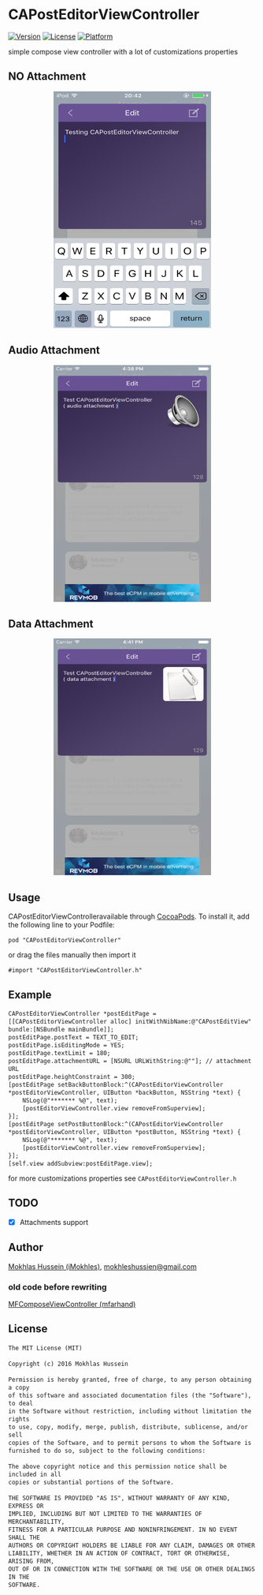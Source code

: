 # CAPostEditorViewController

[![Version](https://img.shields.io/cocoapods/v/CAPostEditorViewController.svg?style=flat)](http://cocoadocs.org/docsets/CAPostEditorViewController)
[![License](https://img.shields.io/cocoapods/l/CAPostEditorViewController.svg?style=flat)](http://cocoadocs.org/docsets/CAPostEditorViewController)
[![Platform](https://img.shields.io/cocoapods/p/CAPostEditorViewController.svg?style=flat)](http://cocoadocs.org/docsets/CAPostEditorViewController)

simple compose view controller with a lot of customizations properties

## NO Attachment
<p align="center">
  <img width="320" height="480" src="screenshot.png"/>
</p>

## Audio Attachment
<p align="center">
  <img width="320" height="480" src="screenshot2.png"/>
</p>

## Data Attachment
<p align="center">
  <img width="320" height="480" src="screenshot3.png"/>
</p>

## Usage

CAPostEditorViewControlleravailable through [CocoaPods](http://cocoapods.org). To install
it, add the following line to your Podfile:

    pod "CAPostEditorViewController"
    
or drag the files manually then import it

    #import "CAPostEditorViewController.h"
    

    
## Example

    CAPostEditorViewController *postEditPage = [[CAPostEditorViewController alloc] initWithNibName:@"CAPostEditView" bundle:[NSBundle mainBundle]];
    postEditPage.postText = TEXT_TO_EDIT;
    postEditPage.isEditingMode = YES;
    postEditPage.textLimit = 180;
    postEditPage.attachmentURL = [NSURL URLWithString:@""]; // attachment URL 
    postEditPage.heightConstraint = 300; 
    [postEditPage setBackButtonBlock:^(CAPostEditorViewController *postEditorViewController, UIButton *backButton, NSString *text) {
        NSLog(@"******* %@", text);
        [postEditorViewController.view removeFromSuperview];
    }];
    [postEditPage setPostButtonBlock:^(CAPostEditorViewController *postEditorViewController, UIButton *postButton, NSString *text) {
        NSLog(@"******* %@", text);
        [postEditorViewController.view removeFromSuperview];
    }];
    [self.view addSubview:postEditPage.view];
    
for more customizations properties see ```CAPostEditorViewController.h```

## TODO
- [x] Attachments support



## Author

[Mokhlas Hussein (iMokhles)](https://twitter.com/imokhles), [mokhleshussien@gmail.com](mailto:mokhleshussien@aol.com)


### old code before rewriting
[MFComposeViewController (mfarhand)](https://github.com/mfarhand/MFComposeViewController)

## License

    The MIT License (MIT)
  
    Copyright (c) 2016 Mokhlas Hussein
    
    Permission is hereby granted, free of charge, to any person obtaining a copy
    of this software and associated documentation files (the "Software"), to deal
    in the Software without restriction, including without limitation the rights
    to use, copy, modify, merge, publish, distribute, sublicense, and/or sell
    copies of the Software, and to permit persons to whom the Software is
    furnished to do so, subject to the following conditions:
    
    The above copyright notice and this permission notice shall be included in all
    copies or substantial portions of the Software.
    
    THE SOFTWARE IS PROVIDED "AS IS", WITHOUT WARRANTY OF ANY KIND, EXPRESS OR
    IMPLIED, INCLUDING BUT NOT LIMITED TO THE WARRANTIES OF MERCHANTABILITY,
    FITNESS FOR A PARTICULAR PURPOSE AND NONINFRINGEMENT. IN NO EVENT SHALL THE
    AUTHORS OR COPYRIGHT HOLDERS BE LIABLE FOR ANY CLAIM, DAMAGES OR OTHER
    LIABILITY, WHETHER IN AN ACTION OF CONTRACT, TORT OR OTHERWISE, ARISING FROM,
    OUT OF OR IN CONNECTION WITH THE SOFTWARE OR THE USE OR OTHER DEALINGS IN THE
    SOFTWARE.
